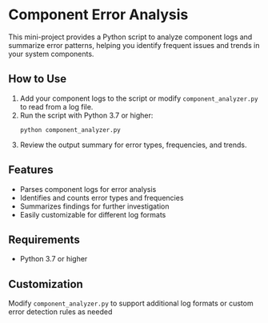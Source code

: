 # Component Error Analysis

This mini-project provides a Python script to analyze component logs and summarize error patterns, helping you identify frequent issues and trends in your system components.

## How to Use

1. Add your component logs to the script or modify `component_analyzer.py` to read from a log file.
2. Run the script with Python 3.7 or higher:
   ```
   python component_analyzer.py
   ```
3. Review the output summary for error types, frequencies, and trends.

## Features

- Parses component logs for error analysis
- Identifies and counts error types and frequencies
- Summarizes findings for further investigation
- Easily customizable for different log formats

## Requirements

- Python 3.7 or higher

## Customization

Modify `component_analyzer.py` to support additional log formats or custom error detection rules as needed
